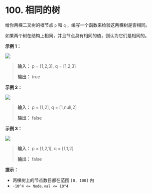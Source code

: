 # 100. 相同的树

给你两棵二叉树的根节点 `p` 和 `q` ，编写一个函数来检验这两棵树是否相同。

如果两个树在结构上相同，并且节点具有相同的值，则认为它们是相同的。

**示例 1：**

![](Z:\Public\images\ex1.jpg)

> **输入：** p = \[1,2,3], q = \[1,2,3]
>
> **输出：** true

**示例 2：**

![](Z:\Public\images\ex2.jpg)

> **输入：** p = \[1,2], q = \[1,null,2]
>
> **输出：** false

**示例 3：**

![](Z:\Public\images\ex3.jpg)

> **输入：** p = \[1,2,1], q = \[1,1,2]
>
> **输出：** false

**提示：**

*   两棵树上的节点数目都在范围 `[0, 100]` 内
*   `-10^4 <= Node.val <= 10^4`